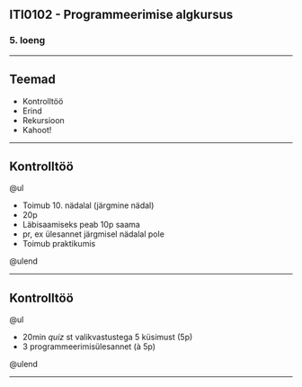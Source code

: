## ITI0102 - Programmeerimise algkursus
### 5. loeng

---

## Teemad

- Kontrolltöö
- Erind
- Rekursioon
- Kahoot!

---

## Kontrolltöö

@ul

- Toimub 10. nädalal (järgmine nädal)
- 20p
- Läbisaamiseks peab 10p saama
- pr, ex ülesannet järgmisel nädalal pole
- Toimub praktikumis

@ulend

---

## Kontrolltöö

@ul

- 20min _quiz_ st valikvastustega 5 küsimust (5p)
- 3 programmeerimisülesannet (à 5p)

@ulend

---

